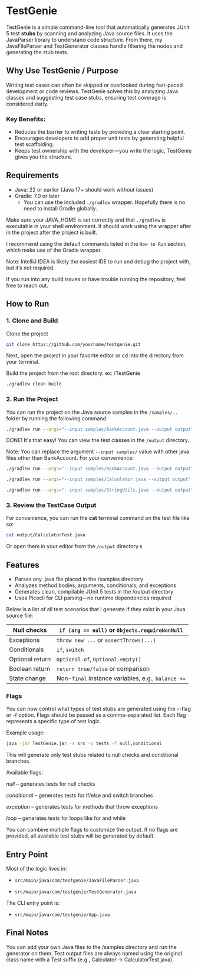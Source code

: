 # TestGenie
TestGenie is a simple command-line tool that automatically generates JUnit 5 test **stubs** by scanning and analyzing Java source files. 
It uses the JavaParser library to understand code structure. From there, my JavaFileParser and TestGenerator classes handle filtering the nodes and
generating the stub tests.

## Why Use TestGenie / Purpose
Writing test cases can often be skipped or overlooked during fast-paced development or code reviews.
TestGenie solves this by analyzing Java classes and suggesting test case stubs, ensuring test coverage is considered early.

### Key Benefits:

- Reduces the barrier to writing tests by providing a clear starting point.
- Encourages developers to add proper unit tests by generating helpful test scaffolding.
- Keeps test ownership with the developer—you write the logic, TestGenie gives you the structure.

## Requirements
- Java: 22 or earlier (Java 17+ should work without issues)
- Gradle: 7.0 or later
  - You can use the included `./gradlew` wrapper. Hopefully there is no need to install Gradle globally.

Make sure your JAVA_HOME is set correctly and that `./gradlew` is executable in your shell environment.
It should work using the wrapper after in the project after the project is built.

I recommend using the default commands listed in the `How to Run` section, which make use of the Gradle wrapper.

Note: IntelliJ IDEA is likely the easiest IDE to run and debug the project with, but it’s not required.

If you run into any build issues or have trouble running the repository, feel free to reach out.

## How to Run

### 1. Clone and Build
Clone the project
```bash
git clone https://github.com/yourname/testgenie.git
```
Next, open the project in your favorite editor or cd into the directory from your terminal.

Build the project from the root directory. ex: /TestGenie
```bash
./gradlew clean build
```

### 2. Run the Project
You can run the project on the Java source samples in the `/samples/..` folder by running the following command:
```bash
./gradlew run --args="--input samples/BankAccount.java --output output"   
```

DONE! It's that easy! You can view the test classes in the `/output` directory.

Note: You can replace the argument `--input samples/` value with other java files other than BankAccount.
For your convenience:
```bash
./gradlew run --args="--input samples/BankAccount.java --output output"   
```

```bash
./gradlew run --args="--input samples/Calculator.java --output output"   
```

```bash
./gradlew run --args="--input samples/StringUtils.java --output output"   
```

### 3. Review the TestCase Output
For convenience, you can run the **cat** terminal command on the test file like so:
```bash
cat output/CalculatorTest.java
```

Or open them in your editor from the `/output` directory.s

## Features

- Parses any .java file placed in the /samples directory
- Analyzes method bodies, arguments, conditionals, and exceptions
- Generates clean, compilable JUnit 5 tests in the /output directory
- Uses Picocli for CLI parsing—no runtime dependencies required
  
Below is a list of all test scenarios that I generate if they exist in your Java source file:

  | Null checks     | `if (arg == null)` or `Objects.requireNonNull`     |
  |-----------------|----------------------------------------------------|
  | Exceptions      | `throw new ...` or `assertThrows(...)`             |
  | Conditionals    | `if`, `switch`                                     |
  | Optional return | `Optional.of`, `Optional.empty()`                  |
  | Boolean return  | `return true/false` or comparison                  |
  | State change    | Non-`final` instance variables, e.g., `balance +=` |

### Flags
You can now control what types of test stubs are generated using the --flag or -f option. Flags should be passed as a comma-separated list. Each flag represents a specific type of test logic.

Example usage:
```bash
java -jar TestGenie.jar -s src -o tests -f null,conditional
```
This will generate only test stubs related to null checks and conditional branches.

Available flags:

*null* – generates tests for null checks

*conditional* – generates tests for if/else and switch branches

*exception* – generates tests for methods that throw exceptions

*loop* – generates tests for loops like for and while

You can combine multiple flags to customize the output. If no flags are provided, all available test stubs will be generated by default.

## Entry Point
Most of the logic lives in:

- `src/main/java/com/testgenie/JavaFileParser.java`

- `src/main/java/com/testgenie/TestGenerator.java`

The CLI entry point is:

- `src/main/java/com/testgenie/App.java`

## Final Notes
You can add your own Java files to the /samples directory and run the generator on them.
Test output files are always named using the original class name with a Test suffix (e.g., Calculator → CalculatorTest.java).
